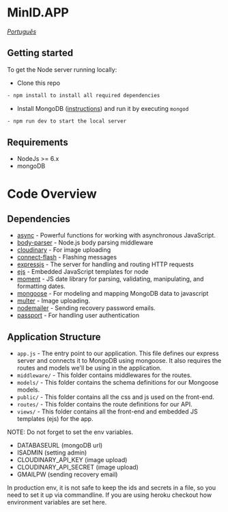 # MinID.APP

[_Português_](README.pt-BR.md)

## Getting started

To get the Node server running locally:

- Clone this repo
```bash
- npm install to install all required dependencies
```
- Install MongoDB ([instructions](https://docs.mongodb.com/manual/installation/#tutorials)) and run it by executing `mongod`
```bash
- npm run dev to start the local server
```

## Requirements
- NodeJs >= 6.x
- mongoDB



# Code Overview

## Dependencies

- [async](https://github.com/caolan/async) - Powerful functions for working with asynchronous JavaScript. 
- [body-parser](https://github.com/expressjs/body-parser) - Node.js body parsing middleware
- [cloudinary](https://cloudinary.com/) - For image uploading
- [connect-flash](https://github.com/jaredhanson/connect-flash) - Flashing messages
- [expressjs](https://github.com/expressjs/express) - The server for handling and routing HTTP requests
- [ejs](https://github.com/tj/ejs) - Embedded JavaScript templates for node
- [moment](https://github.com/moment/moment) - JS date library for parsing, validating, manipulating, and formatting dates.
- [mongoose](https://github.com/Automattic/mongoose) - For modeling and mapping MongoDB data to javascript 
- [multer](https://github.com/expressjs/multer) - Image uploading.
- [nodemailer](https://github.com/nodemailer/nodemailer) - Sending recovery password emails.
- [passport](https://github.com/jaredhanson/passport) - For handling user authentication

## Application Structure

- `app.js` - The entry point to our application. This file defines our express server and connects it to MongoDB using mongoose. It also requires the routes and models we'll be using in the application.
- `middleware/` - This folder contains middlewares for the routes.
- `models/` - This folder contains the schema definitions for our Mongoose models.
- `public/` - This folder contains all the css and js used on the front-end.
- `routes/` - This folder contains the route definitions for our API.
- `views/` - This folder contains all the front-end and embedded JS templates (ejs) for the app.



NOTE: Do not forget to set the env variables. 
- DATABASEURL (mongoDB url)
- ISADMIN  (setting admin)
- CLOUDINARY_API_KEY (image upload)
- CLOUDINARY_API_SECRET (image upload)
- GMAILPW (sending recovery email)

In production env, it is not safe to keep the ids and secrets in a file, so you need to set it up via commandline. If you are using heroku checkout how environment variables are set here.

